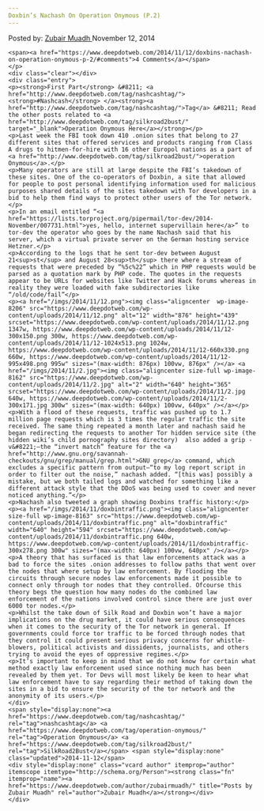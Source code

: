 ```yaml
---
Doxbin’s Nachash On Operation Onymous (P.2)
---
```

<article class="post-listing post-8160 post type-post status-publish format-standard has-post-thumbnail hentry category-deepdot-news tag-nashcashtag tag-operation-onymous tag-silkroad2bust">
    <div class="post-inner">
        <span>Posted by: <a href="https://www.deepdotweb.com/author/zubairmuadh/" title="">Zubair Muadh </a></span>
    <span>November 12, 2014</span>
    
    <span><a href="https://www.deepdotweb.com/2014/11/12/doxbins-nachash-on-operation-onymous-p-2/#comments">4 Comments</a></span>
    </p>
    <div class="clear"></div>
    <div class="entry">
    <p><strong>First Part</strong> &#8211; <a href="http://www.deepdotweb.com/tag/nashcashtag/"><strong>#Nashcash</strong> </a><strong><a href="http://www.deepdotweb.com/tag/nashcashtag/">Tag</a> &#8211; Read the other posts related to <a href="http://www.deepdotweb.com/tag/silkroad2bust/" target="_blank">Operation Onymous Here</a></strong></p>
    <p>Last week the FBI took down 410 .onion sites that belong to 27 different sites that offered services and products ranging from Class A drugs to hitmen-for-hire with 16 other Europol nations as a part of <a href="http://www.deepdotweb.com/tag/silkroad2bust/">operation Onymous</a>.</p>
    <p>Many operators are still at large despite the FBI’s takedown of these sites. One of the co-operators of Doxbin, a site that allowed for people to post personal identifying information used for malicious purposes shared details of the sites takedown with Tor developers in a bid to help them find ways to protect other users of the Tor network.</p>
    <p>In an email entitled “<a href="https://lists.torproject.org/pipermail/tor-dev/2014-November/007731.html">yes, hello, internet supervillain here</a>” to tor-dev the operator who goes by the name Nachash said that his server, which a virtual private server on the German hosting service Hetzner.</p>
    <p>According to the logs that he sent tor-dev between August 21<sup>st</sup> and August 28<sup>th</sup> there where a stream of requests that were preceded by “%5c%22” which in PHP requests would be parsed as a quotation mark by PHP code. The quotes in the requests appear to be URLs for websites like Twitter and Hack forums whereas in reality they were loaded with fake subdirectories like “/old/code/fail”</p>
    <p><a href="/imgs/2014/11/12.png"><img class="aligncenter  wp-image-8206" src="https://www.deepdotweb.com/wp-content/uploads/2014/11/12.png" alt="12" width="876" height="439" srcset="https://www.deepdotweb.com/wp-content/uploads/2014/11/12.png 1347w, https://www.deepdotweb.com/wp-content/uploads/2014/11/12-300x150.png 300w, https://www.deepdotweb.com/wp-content/uploads/2014/11/12-1024x513.png 1024w, https://www.deepdotweb.com/wp-content/uploads/2014/11/12-660x330.png 660w, https://www.deepdotweb.com/wp-content/uploads/2014/11/12-995x498.png 995w" sizes="(max-width: 876px) 100vw, 876px" /></a> <a href="/imgs/2014/11/2.jpg"><img class="aligncenter size-full wp-image-8162" src="https://www.deepdotweb.com/wp-content/uploads/2014/11/2.jpg" alt="2" width="640" height="365" srcset="https://www.deepdotweb.com/wp-content/uploads/2014/11/2.jpg 640w, https://www.deepdotweb.com/wp-content/uploads/2014/11/2-300x171.jpg 300w" sizes="(max-width: 640px) 100vw, 640px" /></a></p>
    <p>With a flood of these requests, traffic was pushed up to 1.7 million page requests which is 3 times the regular traffic the site received. The same thing repeated a month later and nachash said he began redirecting the requests to another Tor hidden service site (the hidden wiki’s child pornography sites directory)  also added a grip -v&#8221;—the “invert match” feature for the <a href="http://www.gnu.org/savannah-checkouts/gnu/grep/manual/grep.html">GNU grep</a> command, which excludes a specific pattern from output—“to my log report script in order to filter out the noise,” nachash added. “[this was] possibly a mistake, but we both tailed logs and watched for something like a different attack style that the DDoS was being used to cover and never noticed anything.”</p>
    <p>Nachash also tweeted a graph showing Doxbins traffic history:</p>
    <p><a href="/imgs/2014/11/doxbintraffic.png"><img class="aligncenter size-full wp-image-8163" src="https://www.deepdotweb.com/wp-content/uploads/2014/11/doxbintraffic.png" alt="doxbintraffic" width="640" height="594" srcset="https://www.deepdotweb.com/wp-content/uploads/2014/11/doxbintraffic.png 640w, https://www.deepdotweb.com/wp-content/uploads/2014/11/doxbintraffic-300x278.png 300w" sizes="(max-width: 640px) 100vw, 640px" /></a></p>
    <p>A theory that has surfaced is that law enforcements attack was a bad to force the sites .onion addresses to follow paths that went over the nodes that where setup by law enforcement. By flooding the circuits through secure nodes law enforcements made it possible to connect only through tor nodes that they controlled. Ofcourse this theory begs the question how many nodes do the combined law enforcement of the nations involved control since there are just over 6000 tor nodes.</p>
    <p>Whilst the take down of Silk Road and Doxbin won’t have a major implications on the drug market, it could have serious consequences when it comes to the security of the Tor network in general. If governments could force tor traffic to be forced through nodes that they control it could present serious privacy concerns for whistle-blowers, political activists and dissidents, journalists, and others trying to avoid the eyes of oppressive regimes.</p>
    <p>It’s important to keep in mind that we do not know for certain what method exactly law enforcement used since nothing much has been revealed by them yet. Tor Devs will most likely be keen to hear what law enforcement have to say regarding their method of taking down the sites in a bid to ensure the security of the tor network and the anonymity of its users.</p>
    </div>
    <span style="display:none"><a href="https://www.deepdotweb.com/tag/nashcashtag/" rel="tag">nashcashtag</a> <a href="https://www.deepdotweb.com/tag/operation-onymous/" rel="tag">Operation Onymous</a> <a href="https://www.deepdotweb.com/tag/silkroad2bust/" rel="tag">SilkRoad2Bust</a></span> <span style="display:none" class="updated">2014-11-12</span>
    <div style="display:none" class="vcard author" itemprop="author" itemscope itemtype="http://schema.org/Person"><strong class="fn" itemprop="name"><a href="https://www.deepdotweb.com/author/zubairmuadh/" title="Posts by Zubair Muadh" rel="author">Zubair Muadh</a></strong></div>
    </div>
</article>

